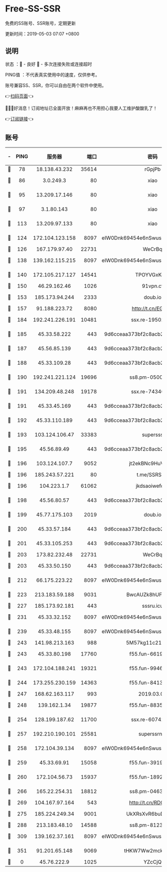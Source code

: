 # Free-SS-SSR

免费的SS账号、SSR账号，定期更新

更新时间：2019-05-03 07:07 +0800

## 说明

状态     ：🙂 - 良好 🙁 - 多次连接失败或连接超时

PING值   ：不代表真实使用中的速度，仅供参考。

账号兼容SS、SSR，你可以自由在两个软件中使用。

👉[扫码页面](https://liesauer.github.io/Free-SS-SSR/)👈

🎉🎉🎉好消息！订阅地址已全面开放！麻麻再也不用担心我要人工维护酸酸乳了！

👉[订阅链接](https://www.liesauer.net/yogurt/subscribe?ACCESS_TOKEN=DAYxR3mMaZAsaqUb)👈

## 账号

|-|PING|服务器|端口|密码|加密方式|区域|
|:----:|:----:|:-----:|-----:|:----:|:----:|:----:|
|🙂|78|18.138.43.232|35614|rGpjPb|rc4-md5|SG|
|🙂|86|3.0.249.3|80|xiao|aes-128-ctr|SG|
|🙂|95|13.209.17.146|80|xiao|aes-128-ctr|KR|
|🙂|97|3.1.80.143|80|xiao|aes-128-ctr|SG|
|🙂|113|13.209.97.133|80|xiao|aes-128-ctr|KR|
|🙂|124|172.104.123.158|8097|eIW0Dnk69454e6nSwuspv9DmS201tQ0D|aes-256-cfb|JP|
|🙂|126|167.179.97.40|22731|WeCrBq|rc4-md5|JP|
|🙂|138|139.162.115.215|8097|eIW0Dnk69454e6nSwuspv9DmS201tQ0D|aes-256-cfb|JP|
|🙂|140|172.105.217.127|14541|TPOYVGxKglpi|aes-256-cfb|JP|
|🙂|150|46.29.162.46|1026|91vpn.cf|rc4-md5|RU|
|🙂|153|185.173.94.244|2333|doub.io|aes-128-ctr|RU|
|🙂|157|91.188.223.72|8080|http://t.cn/EGJIyrl|rc4-md5|RU|
|🙂|184|192.241.226.191|10481|ssx.re-19502540|aes-256-cfb|US|
|🙂|185|45.33.58.222|443|9d6cceaa373bf2c8acb22e60b6a58be6|aes-256-cfb|US|
|🙂|187|45.56.85.139|443|9d6cceaa373bf2c8acb22e60b6a58be6|aes-256-cfb|US|
|🙂|188|45.33.109.28|443|9d6cceaa373bf2c8acb22e60b6a58be6|aes-256-cfb|US|
|🙂|190|192.241.221.124|19696|ss8.pm-05008538|aes-256-cfb|US|
|🙂|191|134.209.48.248|19178|ssx.re-74340819|aes-256-cfb|US|
|🙂|191|45.33.45.169|443|9d6cceaa373bf2c8acb22e60b6a58be6|aes-256-cfb|US|
|🙂|192|45.33.110.189|443|9d6cceaa373bf2c8acb22e60b6a58be6|aes-256-cfb|US|
|🙂|193|103.124.106.47|33383|supersss|aes-256-cfb|US|
|🙂|195|45.56.89.49|443|9d6cceaa373bf2c8acb22e60b6a58be6|aes-256-cfb|US|
|🙂|196|103.124.107.7|9052|jt2ekBNc9HuVtm2a|aes-256-cfb|US|
|🙂|196|185.243.57.221|80|t.me/SSRSUB|rc4-md5|US|
|🙂|196|104.223.1.7|61062|jkdsaoiwefdsa|aes-256-cfb|US|
|🙂|198|45.56.80.57|443|9d6cceaa373bf2c8acb22e60b6a58be6|aes-256-cfb|US|
|🙂|199|45.77.175.103|2019|doub.io|aes-128-ctr|SG|
|🙂|200|45.33.57.184|443|9d6cceaa373bf2c8acb22e60b6a58be6|aes-256-cfb|US|
|🙂|201|45.33.105.253|443|9d6cceaa373bf2c8acb22e60b6a58be6|aes-256-cfb|US|
|🙂|203|173.82.232.48|22731|WeCrBq|rc4-md5|US|
|🙂|203|45.33.50.150|443|9d6cceaa373bf2c8acb22e60b6a58be6|aes-256-cfb|US|
|🙂|212|66.175.223.22|8097|eIW0Dnk69454e6nSwuspv9DmS201tQ0D|aes-256-cfb|US|
|🙂|223|213.183.59.188|9031|BwcAUZk8hUFAkDGN|aes-256-cfb|NL|
|🙂|227|185.173.92.181|443|sssru.icu|rc4-md5|RU|
|🙂|231|45.33.32.152|8097|eIW0Dnk69454e6nSwuspv9DmS201tQ0D|aes-256-cfb|US|
|🙂|239|45.33.48.155|8097|eIW0Dnk69454e6nSwuspv9DmS201tQ0D|aes-256-cfb|US|
|🙂|243|141.98.213.163|988|5M57kg11c214qDmK|chacha20|KR|
|🙂|243|45.33.80.198|17760|f55.fun-66191988|aes-256-cfb|US|
|🙂|243|172.104.188.241|19321|f55.fun-99464205|aes-256-cfb|SG|
|🙂|244|173.255.230.159|14363|f55.fun-84136241|aes-256-cfb|US|
|🙂|247|168.62.163.117|993|2019.03.07|rc4-md5|US|
|🙂|248|139.162.1.34|19877|f55.fun-88356570|aes-256-cfb|SG|
|🙂|254|128.199.187.62|11700|ssx.re-60742824|aes-256-cfb|SG|
|🙂|257|192.210.190.101|25581|superssrnet|aes-256-cfb|US|
|🙂|258|172.104.39.134|8097|eIW0Dnk69454e6nSwuspv9DmS201tQ0D|aes-256-cfb|SG|
|🙂|259|45.33.69.91|15058|f55.fun-39196086|aes-256-cfb|US|
|🙂|260|172.104.56.73|15937|f55.fun-18928782|aes-256-cfb|SG|
|🙂|266|165.22.254.31|18812|ss8.pm-04632816|aes-256-cfb|SG|
|🙂|269|104.167.97.164|543|http://t.cn/RD0D7sx|rc4-md5|CA|
|🙂|275|185.224.249.34|9001|UkXRsXvR6buDMG2Y|aes-256-cfb|RU|
|🙂|288|213.183.48.10|14588|ss8.pm-81238205|rc4-md5|RU|
|🙂|309|139.162.37.161|8097|eIW0Dnk69454e6nSwuspv9DmS201tQ0D|aes-256-cfb|SG|
|🙂|351|91.201.65.148|9069|tHKW7Ww2mck9CHQG|aes-256-cfb|IT|
|🙁|0|45.76.222.9|1025|YZcCjQ|rc4-md5|JP|
